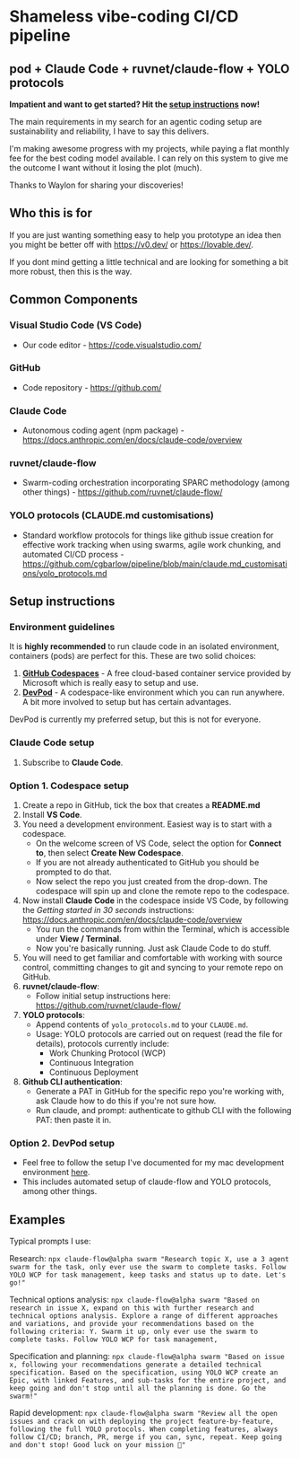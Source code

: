 # Shameless vibe-coding CI/CD pipeline

## pod + Claude Code + ruvnet/claude-flow + YOLO protocols
**Impatient and want to get started? Hit the [setup instructions](#setup-instructions) now!**

The main requirements in my search for an agentic coding setup are sustainability and reliability, I have to say this delivers. 

I'm making awesome progress with my projects, while paying a flat monthly fee for the best coding model available. I can rely on this system to give me the outcome I want without it losing the plot (much).

Thanks to Waylon for sharing your discoveries!

## Who this is for
If you are just wanting something easy to help you prototype an idea then you might be better off with https://v0.dev/ or https://lovable.dev/. 

If you dont mind getting a little technical and are looking for something a bit more robust, then this is the way.

## Common Components
### Visual Studio Code (VS Code)
- Our code editor - https://code.visualstudio.com/

### GitHub
- Code repository - https://github.com/

### Claude Code
- Autonomous coding agent (npm package) - https://docs.anthropic.com/en/docs/claude-code/overview

### ruvnet/claude-flow
- Swarm-coding orchestration incorporating SPARC methodology (among other things) - https://github.com/ruvnet/claude-flow/

### YOLO protocols (CLAUDE.md customisations)
- Standard workflow protocols for things like github issue creation for effective work tracking when using swarms, agile work chunking, and automated CI/CD process -  https://github.com/cgbarlow/pipeline/blob/main/claude.md_customisations/yolo_protocols.md

## Setup instructions

### Environment guidelines
It is **highly recommended** to run claude code in an isolated environment, containers (pods) are perfect for this. These are two solid choices:

1. [**GitHub Codespaces**](https://github.com/features/codespaces) - A free cloud-based container service provided by Microsoft which is really easy to setup and use.
2. [**DevPod**](https://devpod.sh/) - A codespace-like environment which you can run anywhere. A bit more involved to setup but has certain advantages.
  
DevPod is currently my preferred setup, but this is not for everyone.

### Claude Code setup
1. Subscribe to **Claude Code**.

### Option 1. Codespace setup

1. Create a repo in GitHub, tick the box that creates a **README.md**
2. Install **VS Code**.
3. You need a development environment. Easiest way is to start with a codespace.
    * On the welcome screen of VS Code, select the option for **Connect to**, then select **Create New Codespace**.
    * If you are not already authenticated to GitHub you should be prompted to do that.
    * Now select the repo you just created from the drop-down. The codespace will spin up and clone the remote repo to the codespace.
4. Now install **Claude Code** in the codespace inside VS Code, by following the *Getting started in 30 seconds* instructions: https://docs.anthropic.com/en/docs/claude-code/overview
    * You run the commands from within the Terminal, which is accessible under **View / Terminal**.
    * Now you're basically running. Just ask Claude Code to do stuff.
5. You will need to get familiar and comfortable with working with source control, committing changes to git and syncing to your remote repo on GitHub.
6. **ruvnet/claude-flow**:
    - Follow initial setup instructions here: https://github.com/ruvnet/claude-flow/
7. **YOLO protocols**:
    - Append contents of `yolo_protocols.md` to your `CLAUDE.md`.
    - Usage: YOLO protocols are carried out on request (read the file for details), protocols currently include:
      - Work Chunking Protocol (WCP)
      - Continuous Integration
      - Continuous Deployment
8. **Github CLI authentication**:
      - Generate a PAT in GitHub for the specific repo you're working with, ask Claude how to do this if you're not sure how.
      - Run claude, and prompt: authenticate to github CLI with the following PAT: then paste it in.

### Option 2. DevPod setup
- Feel free to follow the setup I've documented for my mac development environment [here](./mac_dev_setup).
- This includes automated setup of claude-flow and YOLO protocols, among other things.

## Examples
Typical prompts I use:

Research:
`npx claude-flow@alpha swarm "Research topic X, use a 3 agent swarm for the task, only ever use the swarm to complete tasks. Follow YOLO WCP for task management, keep tasks and status up to date. Let's go!"`

Technical options analysis:
`npx claude-flow@alpha swarm "Based on research in issue X, expand on this with further research and technical options analysis. Explore a range of different approaches and variations, and provide your recommendations based on the following criteria: Y. Swarm it up, only ever use the swarm to complete tasks. Follow YOLO WCP for task management,`

Specification and planning:
`npx claude-flow@alpha swarm "Based on issue x, following your recommendations generate a detailed technical specification. Based on the specification, using YOLO WCP create an Epic, with linked Features, and sub-tasks for the entire project, and keep going and don't stop until all the planning is done. Go the swarm!"`

Rapid development:
`npx claude-flow@alpha swarm "Review all the open issues and crack on with deploying the project feature-by-feature, following the full YOLO protocols. When completing features, always follow CI/CD; branch, PR, merge if you can, sync, repeat. Keep going and don't stop! Good luck on your mission 🫡"`
